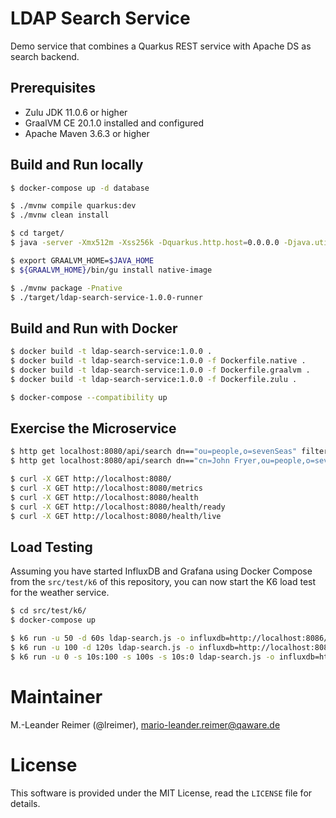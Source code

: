 # LDAP Search Service

Demo service that combines a Quarkus REST service with Apache DS as search backend.

## Prerequisites

- Zulu JDK 11.0.6 or higher
- GraalVM CE 20.1.0 installed and configured
- Apache Maven 3.6.3 or higher

## Build and Run locally

```bash
$ docker-compose up -d database

$ ./mvnw compile quarkus:dev
$ ./mvnw clean install

$ cd target/
$ java -server -Xmx512m -Xss256k -Dquarkus.http.host=0.0.0.0 -Djava.util.logging.manager=org.jboss.logmanager.LogManager -jar ldap-search-service-1.0.0-runner.jar

$ export GRAALVM_HOME=$JAVA_HOME
$ ${GRAALVM_HOME}/bin/gu install native-image

$ ./mvnw package -Pnative
$ ./target/ldap-search-service-1.0.0-runner
```

## Build and Run with Docker

```bash
$ docker build -t ldap-search-service:1.0.0 .
$ docker build -t ldap-search-service:1.0.0 -f Dockerfile.native .
$ docker build -t ldap-search-service:1.0.0 -f Dockerfile.graalvm .
$ docker build -t ldap-search-service:1.0.0 -f Dockerfile.zulu .

$ docker-compose --compatibility up
```

## Exercise the Microservice

```bash
$ http get localhost:8080/api/search dn=="ou=people,o=sevenSeas" filter=="(&(objectClass=person))"
$ http get localhost:8080/api/search dn=="cn=John Fryer,ou=people,o=sevenSeas" filter=="(&(objectClass=person))"

$ curl -X GET http://localhost:8080/
$ curl -X GET http://localhost:8080/metrics
$ curl -X GET http://localhost:8080/health
$ curl -X GET http://localhost:8080/health/ready
$ curl -X GET http://localhost:8080/health/live
```

## Load Testing

Assuming you have started InfluxDB and Grafana using Docker Compose from the `src/test/k6` of this repository, 
you can now start the K6 load test for the weather service.

```bash
$ cd src/test/k6/
$ docker-compose up

$ k6 run -u 50 -d 60s ldap-search.js -o influxdb=http://localhost:8086/k6
$ k6 run -u 100 -d 120s ldap-search.js -o influxdb=http://localhost:8086/k6
$ k6 run -u 0 -s 10s:100 -s 100s -s 10s:0 ldap-search.js -o influxdb=http://localhost:8086/k6
```

# Maintainer

M.-Leander Reimer (@lreimer), <mario-leander.reimer@qaware.de>

# License

This software is provided under the MIT License, read the `LICENSE` file for details.
